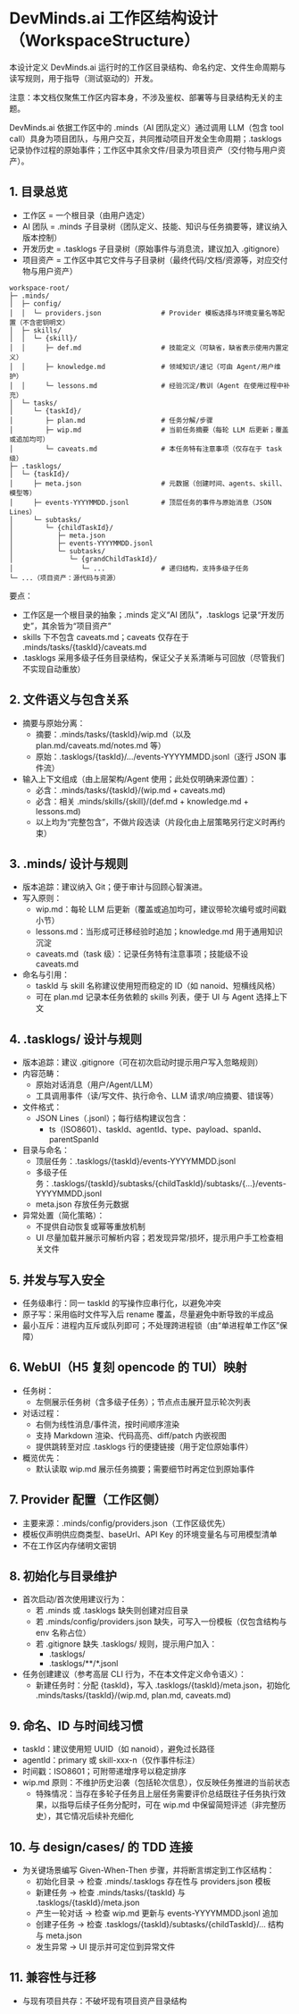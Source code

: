 # DevMinds.ai 工作区结构设计（WorkspaceStructure）

本设计定义 DevMinds.ai 运行时的工作区目录结构、命名约定、文件生命周期与读写规则，用于指导（测试驱动的）开发。

注意：本文档仅聚焦工作区内容本身，不涉及鉴权、部署等与目录结构无关的主题。

DevMinds.ai 依据工作区中的 .minds（AI 团队定义）通过调用 LLM（包含 tool call）具身为项目团队，与用户交互，共同推动项目开发全生命周期；.tasklogs 记录协作过程的原始事件；工作区中其余文件/目录为项目资产（交付物与用户资产）。

## 1. 目录总览
- 工作区 = 一个根目录（由用户选定）
- AI 团队 = .minds 子目录树（团队定义、技能、知识与任务摘要等，建议纳入版本控制）
- 开发历史 = .tasklogs 子目录树（原始事件与消息流，建议加入 .gitignore）
- 项目资产 = 工作区中其它文件与子目录树（最终代码/文档/资源等，对应交付物与用户资产）

```
workspace-root/
├─ .minds/
│  ├─ config/
│  │  └─ providers.json               # Provider 模板选择与环境变量名等配置（不含密钥明文）
│  ├─ skills/
│  │  └─ {skill}/
│  │     ├─ def.md                    # 技能定义（可缺省，缺省表示使用内置定义）
│  │     ├─ knowledge.md              # 领域知识/速记（可由 Agent/用户维护）
│  │     └─ lessons.md                # 经验沉淀/教训（Agent 在使用过程中补充）
│  └─ tasks/
│     └─ {taskId}/
│        ├─ plan.md                   # 任务分解/步骤
│        ├─ wip.md                    # 当前任务摘要（每轮 LLM 后更新；覆盖或追加均可）
│        └─ caveats.md                # 本任务特有注意事项（仅存在于 task 级）
├─ .tasklogs/
│  └─ {taskId}/
│     ├─ meta.json                    # 元数据（创建时间、agents、skill、模型等）
│     ├─ events-YYYYMMDD.jsonl        # 顶层任务的事件与原始消息（JSON Lines）
│     └─ subtasks/
│        └─ {childTaskId}/
│           ├─ meta.json
│           ├─ events-YYYYMMDD.jsonl
│           └─ subtasks/
│              └─ {grandChildTaskId}/
│                 └─ ...              # 递归结构，支持多级子任务
└─ ...（项目资产：源代码与资源）
```

要点：
- 工作区是一个根目录的抽象；.minds 定义“AI 团队”，.tasklogs 记录“开发历史”，其余皆为“项目资产”
- skills 下不包含 caveats.md；caveats 仅存在于 .minds/tasks/{taskId}/caveats.md
- .tasklogs 采用多级子任务目录结构，保证父子关系清晰与可回放（尽管我们不实现自动重放）

## 2. 文件语义与包含关系
- 摘要与原始分离：
  - 摘要：.minds/tasks/{taskId}/wip.md（以及 plan.md/caveats.md/notes.md 等）
  - 原始：.tasklogs/{taskId}/…/events-YYYYMMDD.jsonl（逐行 JSON 事件流）
- 输入上下文组成（由上层架构/Agent 使用；此处仅明确来源位置）：
  - 必含：.minds/tasks/{taskId}/(wip.md + caveats.md)
  - 必含：相关 .minds/skills/{skill}/(def.md + knowledge.md + lessons.md)
  - 以上均为“完整包含”，不做片段选读（片段化由上层策略另行定义时再约束）

## 3. .minds/ 设计与规则
- 版本追踪：建议纳入 Git；便于审计与回顾心智演进。
- 写入原则：
  - wip.md：每轮 LLM 后更新（覆盖或追加均可，建议带轮次编号或时间戳小节）
  - lessons.md：当形成可迁移经验时追加；knowledge.md 用于通用知识沉淀
  - caveats.md（task 级）：记录任务特有注意事项；技能级不设 caveats.md
- 命名与引用：
  - taskId 与 skill 名称建议使用短而稳定的 ID（如 nanoid、短横线风格）
  - 可在 plan.md 记录本任务依赖的 skills 列表，便于 UI 与 Agent 选择上下文

## 4. .tasklogs/ 设计与规则
- 版本追踪：建议 .gitignore（可在初次启动时提示用户写入忽略规则）
- 内容范畴：
  - 原始对话消息（用户/Agent/LLM）
  - 工具调用事件（读/写文件、执行命令、LLM 请求/响应摘要、错误等）
- 文件格式：
  - JSON Lines（.jsonl）；每行结构建议包含：
    - ts（ISO8601）、taskId、agentId、type、payload、spanId、parentSpanId
- 目录与命名：
  - 顶层任务：.tasklogs/{taskId}/events-YYYYMMDD.jsonl
  - 多级子任务：.tasklogs/{taskId}/subtasks/{childTaskId}/subtasks/{...}/events-YYYYMMDD.jsonl
  - meta.json 存放任务元数据
- 异常处置（简化策略）：
  - 不提供自动恢复或幂等重放机制
  - UI 尽量加载并展示可解析内容；若发现异常/损坏，提示用户手工检查相关文件

## 5. 并发与写入安全
- 任务级串行：同一 taskId 的写操作应串行化，以避免冲突
- 原子写：采用临时文件写入后 rename 覆盖，尽量避免中断导致的半成品
- 最小互斥：进程内互斥或队列即可；不处理跨进程锁（由“单进程单工作区”保障）

## 6. WebUI（H5 复刻 opencode 的 TUI）映射
- 任务树：
  - 左侧展示任务树（含多级子任务）；节点点击展开显示轮次列表
- 对话过程：
  - 右侧为线性消息/事件流，按时间顺序渲染
  - 支持 Markdown 渲染、代码高亮、diff/patch 内嵌视图
  - 提供跳转至对应 .tasklogs 行的便捷链接（用于定位原始事件）
- 概览优先：
  - 默认读取 wip.md 展示任务摘要；需要细节时再定位到原始事件

## 7. Provider 配置（工作区侧）
- 主要来源：.minds/config/providers.json（工作区级优先）
- 模板仅声明供应商类型、baseUrl、API Key 的环境变量名与可用模型清单
- 不在工作区内存储明文密钥

## 8. 初始化与目录维护
- 首次启动/首次使用建议行为：
  - 若 .minds 或 .tasklogs 缺失则创建对应目录
  - 若 .minds/config/providers.json 缺失，可写入一份模板（仅包含结构与 env 名称占位）
  - 若 .gitignore 缺失 .tasklogs/ 规则，提示用户加入：
    - .tasklogs/
    - .tasklogs/**\/*.jsonl
- 任务创建建议（参考高层 CLI 行为，不在本文件定义命令语义）：
  - 新建任务时：分配 {taskId}，写入 .tasklogs/{taskId}/meta.json，初始化 .minds/tasks/{taskId}/(wip.md, plan.md, caveats.md)

## 9. 命名、ID 与时间线习惯
- taskId：建议使用短 UUID（如 nanoid），避免过长路径
- agentId：primary 或 skill-xxx-n（仅作事件标注）
- 时间戳：ISO8601；可附带递增序号以稳定排序
- wip.md 原则：不维护历史沿袭（包括轮次信息），仅反映任务推进的当前状态
  - 特殊情况：当存在多轮子任务且上层任务需要评价总结既往子任务执行效果，以指导后续子任务分配时，可在 wip.md 中保留简短评述（非完整历史），其它情况后续补充细化

## 10. 与 design/cases/ 的 TDD 连接
- 为关键场景编写 Given-When-Then 步骤，并将断言绑定到工作区结构：
  - 初始化目录 -> 检查 .minds/.tasklogs 存在性与 providers.json 模板
  - 新建任务 -> 检查 .minds/tasks/{taskId} 与 .tasklogs/{taskId}/meta.json
  - 产生一轮对话 -> 检查 wip.md 更新与 events-YYYYMMDD.jsonl 追加
  - 创建子任务 -> 检查 .tasklogs/{taskId}/subtasks/{childTaskId}/… 结构与 meta.json
  - 发生异常 -> UI 提示并可定位到异常文件

## 11. 兼容性与迁移
- 与现有项目共存：不破坏现有项目资产目录结构

